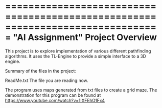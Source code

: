 ===============================================================================
           "AI Assignment" Project Overview
===============================================================================

This project is to explore implementation of various different pathfinding algorithms.
It uses the TL-Engine to provide a simple interface to a 3D engine.

Summary of the files in the project:

ReadMe.txt
	The file you are reading now.
	
The program uses maps generated from txt files to create a grid maze.
The demonstration for this program can be found at https://www.youtube.com/watch?v=1IXFEhO1Fx4

